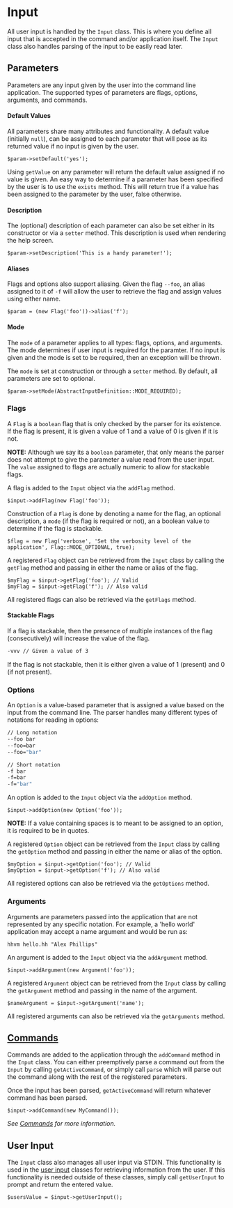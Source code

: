 # Input #

All user input is handled by the `Input` class. This is where you define all input that is accepted in the command and/or application itself. The `Input` class also handles parsing of the input to be easily read later.

## Parameters ##

Parameters are any input given by the user into the command line application. The supported types of parameters are flags, options, arguments, and commands.

#### Default Values ####

All parameters share many attributes and functionality. A default value (initially `null`), can be assigned to each parameter that will pose as its returned value if no input is given by the user.

```hack
$param->setDefault('yes');
```

Using `getValue` on any parameter will return the default value assigned if no value is given. An easy way to determine if a parameter has been specified by the user is to use the `exists` method. This will return true if a value has been assigned to the parameter by the user, false otherwise.

#### Description ####

The (optional) description of each parameter can also be set either in its constructor or via a `setter` method. This description is used when rendering the help screen.

```hack
$param->setDescription('This is a handy parameter!');
```

#### Aliases ####

Flags and options also support aliasing. Given the flag `--foo`, an alias assigned to it of `-f` will allow the user to retrieve the flag and assign values using either name.

```hack
$param = (new Flag('foo'))->alias('f');
```

#### Mode ####

The `mode` of a parameter applies to all types: flags, options, and arguments. The mode determines if user input is required for the paramter. If no input is given and the mode is set to be required, then an exception will be thrown.

The `mode` is set at construction or through a `setter` method. By default, all parameters are set to optional.

```hack
$param->setMode(AbstractInputDefinition::MODE_REQUIRED);
```

### Flags ###

A `Flag` is a `boolean` flag that is only checked by the parser for its existence. If the flag is present, it is given a value of 1 and a value of 0 is given if it is not.

**NOTE:** Although we say its a `boolean` parameter, that only means the parser does not attempt to give the parameter a value read from the user input. The `value` assigned to flags are actually numeric to allow for stackable flags.

A flag is added to the `Input` object via the `addFlag` method.

```hack
$input->addFlag(new Flag('foo'));
```

Construction of a `Flag` is done by denoting a name for the flag, an optional description, a `mode` (if the flag is required or not), an a boolean value to determine if the flag is stackable.

```hack
$flag = new Flag('verbose', 'Set the verbosity level of the application', Flag::MODE_OPTIONAL, true);
```

A registered `Flag` object can be retrieved from the `Input` class by calling the `getFlag` method and passing in either the name or alias of the flag.

```hack
$myFlag = $input->getFlag('foo'); // Valid
$myFlag = $input->getFlag('f'); // Also valid
```

All registered flags can also be retrieved via the `getFlags` method.

#### Stackable Flags #####

If a flag is stackable, then the presence of multiple instances of the flag (consecutively) will increase the value of the flag.

```bash
-vvv // Given a value of 3
```

If the flag is not stackable, then it is either given a value of 1 (present) and 0 (if not present).

### Options ###

An `Option` is a value-based parameter that is assigned a value based on the input from the command line. The parser handles many different types of notations for reading in options:

```bash
// Long notation
--foo bar
--foo=bar
--foo="bar"

// Short notation
-f bar
-f=bar
-f="bar"
```

An option is added to the `Input` object via the `addOption` method.

```hack
$input->addOption(new Option('foo'));
```

**NOTE:** If a value containing spaces is to meant to be assigned to an option, it is required to be in quotes.

A registered `Option` object can be retrieved from the `Input` class by calling the `getOption` method and passing in either the name or alias of the option.

```hack
$myOption = $input->getOption('foo'); // Valid
$myOption = $input->getOption('f'); // Also valid
```

All registered options can also be retrieved via the `getOptions` method.

### Arguments ###

Arguments are parameters passed into the application that are not represented by any specific notation. For example, a 'hello world' application may accept a name argument and would be run as:

```hack
hhvm hello.hh "Alex Phillips"
```

An argument is added to the `Input` object via the `addArgument` method.

```hack
$input->addArgument(new Argument('foo'));
```

A registered `Argument` object can be retrieved from the `Input` class by calling the `getArgument` method and passing in the name of the argument.

```hack
$nameArgument = $input->getArgument('name');
```

All registered arguments can also be retrieved via the `getArguments` method.

## [Commands](commands.md) ##

Commands are added to the application through the `addCommand` method in the `Input` class. You can either preemptively parse a command out from the `Input` by calling `getActiveCommand`, or simply call `parse` which will parse out the command along with the rest of the registered parameters.

Once the input has been parsed, `getActiveCommand` will return whatever command has been parsed.

```hack
$input->addCommand(new MyCommand());
```

*See [Commands](commands.md) for more information.*

## User Input ##

The `Input` class also manages all user input via STDIN. This functionality is used in the [user input](user-input.md) classes for retrieving information from the user. If this functionality is needed outside of these classes, simply call `getUserInput` to prompt and return the entered value.

```hack
$usersValue = $input->getUserInput();
```
